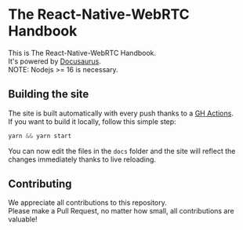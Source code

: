 # The React-Native-WebRTC Handbook

This is The React-Native-WebRTC Handbook.  
It's powered by [Docusaurus](https://docusaurus.io/).  
NOTE: Nodejs >= 16 is necessary.  

## Building the site

The site is built automatically with every push thanks to a [GH Actions](https://github.com/react-native-webrtc/handbook/blob/master/.github/workflows/gh-pages.yml).  
If you want to build it locally, follow this simple step:  

```js
yarn && yarn start
```

You can now edit the files in the `docs` folder and the site will reflect the changes immediately thanks to live reloading.

## Contributing

We appreciate all contributions to this repository.  
Please make a Pull Request, no matter how small, all contributions are valuable!  